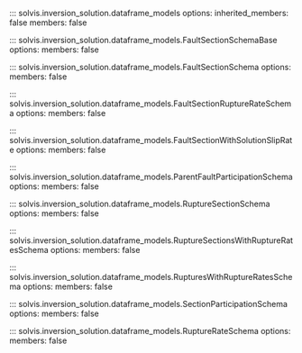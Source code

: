 ::: solvis.inversion_solution.dataframe_models
    options:
       inherited_members: false
       members: false

::: solvis.inversion_solution.dataframe_models.FaultSectionSchemaBase
    options:
       members: false

::: solvis.inversion_solution.dataframe_models.FaultSectionSchema
    options:
       members: false

::: solvis.inversion_solution.dataframe_models.FaultSectionRuptureRateSchema
    options:
       members: false

::: solvis.inversion_solution.dataframe_models.FaultSectionWithSolutionSlipRate
    options:
       members: false

::: solvis.inversion_solution.dataframe_models.ParentFaultParticipationSchema
    options:
       members: false

::: solvis.inversion_solution.dataframe_models.RuptureSectionSchema
    options:
       members: false

::: solvis.inversion_solution.dataframe_models.RuptureSectionsWithRuptureRatesSchema
    options:
       members: false

::: solvis.inversion_solution.dataframe_models.RupturesWithRuptureRatesSchema
    options:
       members: false

::: solvis.inversion_solution.dataframe_models.SectionParticipationSchema
    options:
       members: false

::: solvis.inversion_solution.dataframe_models.RuptureRateSchema
    options:
       members: false